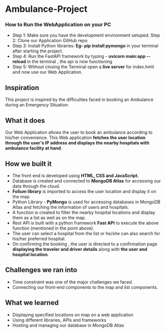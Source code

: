 # Ambulance-Project

### How to Run the WebApplication on your **PC**
- Step 1: Make sure you have the development environment setuped. Step 2: Clone our Application GitHub repo
- Step 3: Install Python libraries: **Eg- pip install pymongo** in your terminal after starting the project.
- Step 4: Run the FastAPI framework by typing - **uvicorn main:app --reload** in the terminal , the api is now functioning
- Step 5: Without closing the Terminal open a **live server** for index.hmtl and now use our Web Application.

## Inspiration
This project is inspired by the difficulties faced in booking an Ambulance during an Emergency Situation.

## What it does
Our Web Application allows the user to book an ambulance according to his/her convenience. This Web application **fetches the user location through the user's IP address and displays the nearby hospitals with ambulance facility at hand**.

## How we built it
- The front end is developed using **HTML, CSS and JavaScript.**
- Database is created and connected to **MongoDB Atlas** for accessing our data through the cloud.
- **Folium library** is imported to access  the user location and display it on the map.
- Python Library - **PyMongo** is used for accessing databases in MongoDB Atlas and fetching the information of users and hospitals.
- A function is created to filter the nearby hospital locations and display them as a list as well as on the map.
- Rest API is built with a python framework **Fast API** to execute the above function (mentioned in the point above).
- The user can select a hospital from the list or he/she can also search for his/her preferred hospital.
- On confirming the booking , the user is directed to a confirmation page **displaying the traveler and driver details** along with **the user and hospital location**.

## Challenges we ran into
- Time constraint was one of the major challenges we faced.
- Connecting our front-end components to the map and list components.

## What we learned
- Displaying specified locations on map on a web application
- Using different libraries, APIs and frameworks
- Hosting and managing our database in MongoDB Atlas

